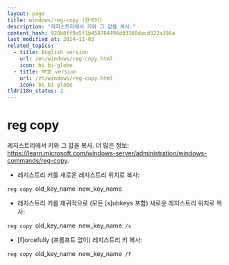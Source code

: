 ```yaml
---
layout: page
title: windows/reg-copy (한국어)
description: "레지스트리에서 키와 그 값을 복사."
content_hash: 928b8ff9a5f1b458784496d03360dacd322a356a
last_modified_at: 2024-11-03
related_topics:
  - title: English version
    url: /en/windows/reg-copy.html
    icon: bi bi-globe
  - title: 中文 version
    url: /zh/windows/reg-copy.html
    icon: bi bi-globe
tldri18n_status: 2
---
```

# reg copy

레지스트리에서 키와 그 값을 복사.
더 많은 정보: <https://learn.microsoft.com/windows-server/administration/windows-commands/reg-copy>.

- 레지스트리 키를 새로운 레지스트리 위치로 복사:

`reg copy `<span class="tldr-var badge badge-pill bg-dark-lm bg-white-dm text-white-lm text-dark-dm font-weight-bold">old_key_name</span>` `<span class="tldr-var badge badge-pill bg-dark-lm bg-white-dm text-white-lm text-dark-dm font-weight-bold">new_key_name</span>

- 레지스트리 키를 재귀적으로 (모든 [s]ubkeys 포함) 새로운 레지스트리 위치로 복사:

`reg copy `<span class="tldr-var badge badge-pill bg-dark-lm bg-white-dm text-white-lm text-dark-dm font-weight-bold">old_key_name</span>` `<span class="tldr-var badge badge-pill bg-dark-lm bg-white-dm text-white-lm text-dark-dm font-weight-bold">new_key_name</span>` /s`

- [f]orcefully (프롬프트 없이) 레지스트리 키 복사:

`reg copy `<span class="tldr-var badge badge-pill bg-dark-lm bg-white-dm text-white-lm text-dark-dm font-weight-bold">old_key_name</span>` `<span class="tldr-var badge badge-pill bg-dark-lm bg-white-dm text-white-lm text-dark-dm font-weight-bold">new_key_name</span>` /f`
